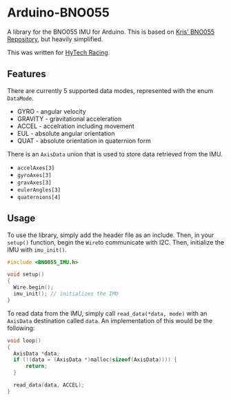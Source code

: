 # Arduino-BNO055

A library for the BNO055 IMU for Arduino. This is based on [Kris' BNO055 Repository](https://github.com/kriswiner/BNO055), but heavily simplified.

This was written for [HyTech Racing](https://www.github.com/hytech-racing/).

## Features
There are currently 5 supported data modes, represented with the enum `DataMode`.
* GYRO    - angular velocity
* GRAVITY - gravitational acceleration
* ACCEL   - accelration including movement
* EUL     - absolute angular orientation
* QUAT    - absolute orientation in quaternion form

There is an `AxisData` union that is used to store data retrieved from the IMU.
* `accelAxes[3]`
* `gyroAxes[3]`
* `gravAxes[3]`
* `eulerAngles[3]`
* `quaternions[4]`

## Usage
To use the library, simply add the header file as an include. Then, in your `setup()` function, begin the `Wire`to communicate with I2C. Then, initialize the IMU with `imu_init()`.
```ino
#include <BNO055_IMU.h>

void setup()
{
  Wire.begin();
  imu_init(); // initializes the IMU
}
```

To read data from the IMU, simply call `read_data(*data, mode)` with an `AxisData` destination called `data`. An implementation of this would be the following:
```ino
void loop()
{
  AxisData *data;
  if (!(data = (AxisData *)malloc(sizeof(AxisData)))) {
      return;
  }

  read_data(data, ACCEL);
}
```
